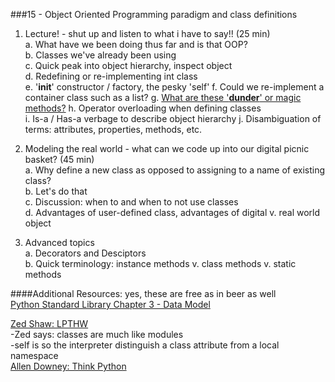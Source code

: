 ###15 - Object Oriented Programming paradigm and class definitions



1. Lecture! - shut up and listen to what i have to say!! (25 min)     
    a. What have we been doing thus far and is that OOP?    
    b. Classes we've already been using    
    c. Quick peak into object hierarchy, inspect object    
    d. Redefining or re-implementing int class    
    e. '__init__' constructor / factory, the pesky 'self'
    f. Could we re-implement a container class such as a list? 
    g. [What are these '__dunder__' or magic methods?](http://www.rafekettler.com/magicmethods.html) 
    h. Operator overloading when defining classes      
    i. Is-a / Has-a verbage to describe object hierarchy
    j. Disambiguation of terms: attributes, properties, methods, etc.    

2. Modeling the real world - what can we code up into our digital picnic basket? (45 min)    
    a. Why define a new class as opposed to assigning to a name of existing class?    
    b. Let's do that    
    c. Discussion: when to and when to not use classes    
    d. Advantages of user-defined class, advantages of digital v. real world object    

3. Advanced topics    
    a. Decorators and Desciptors    
    b. Quick terminology: instance methods v. class methods v. static methods  



 

####Additional Resources: yes, these are free as in beer as well    
[Python Standard Library Chapter 3 - Data Model](https://docs.python.org/2/reference/datamodel.html)     

[Zed Shaw: LPTHW](http://learnpythonthehardway.org/book/)    
-Zed says: classes are much like modules     
-self is so the interpreter distinguish a class attribute from a local namespace    
[Allen Downey: Think Python](http://www.greenteapress.com/thinkpython/thinkpython.html)    
